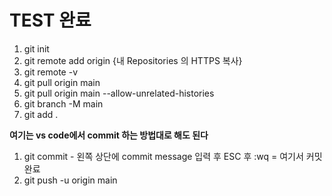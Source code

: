 # TEST 완료
1. git init
2. git remote add origin {내 Repositories 의 HTTPS 복사}
3. git remote -v
4. git pull origin main
5. git pull origin main --allow-unrelated-histories
6. git branch -M main
7. git add .

**여기는 vs code에서 commit 하는 방법대로 해도 된다**
1. git commit - 왼쪽 상단에 commit message 입력 후 ESC 후 :wq = 여기서 커밋 완료
2. git push -u origin main